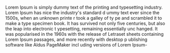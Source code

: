 Lorem Ipsum is simply dummy text of the printing and typesetting industry. 
Lorem Ipsum has nice the industry's standard d
ummy text ever since the 1500s, when an unknown printe
r took a galley of ty
pe and scrambled it to make a type specimen book.
 It has survived not only five centuries, but also the leap into electronic t
 ypesetting, remaining essentially unc
 hanged. It was popularised in the 1960s with 
 the release of Letraset sheets containing Lorem Ipsum passages, and more recently with desktop p
 ublishing software like Aldus PageMaker incl
 uding versions of Lorem Ipsum-
     